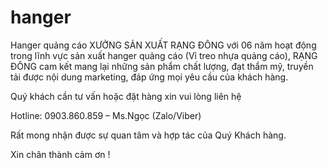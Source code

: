 # hanger
Hanger quảng cáo
XƯỞNG SẢN XUẤT RẠNG ĐÔNG với 06 năm hoạt động trong lĩnh vực sản xuất hanger quảng cáo (Vỉ treo nhựa quảng cáo), RẠNG ĐÔNG cam kết mang lại những sản phẩm chất lượng, đạt thẩm mỹ, truyền tải được nội dung marketing, đáp ứng mọi yêu cầu của khách hàng.

Quý khách cần tư vấn hoặc đặt hàng xin vui lòng liên hệ

Hotline: 0903.860.859 – Ms.Ngọc (Zalo/Viber)

Rất mong nhận được sự quan tâm và hợp tác của Quý Khách hàng.

Xin chân thành cảm ơn !
